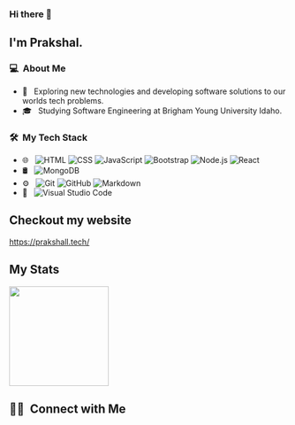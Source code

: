 ### Hi there 👋

## I'm Prakshal.

### 💻 &nbsp;About Me 

- 🤔 &nbsp; Exploring new technologies and developing software solutions to our worlds tech problems.
- 🎓 &nbsp; Studying Software Engineering at Brigham Young University Idaho.


### 🛠 &nbsp;My Tech Stack

- 🌐 &nbsp;
  ![HTML](https://img.shields.io/badge/-HTML-333333?style=flat&logo=HTML5)
  ![CSS](https://img.shields.io/badge/-CSS-333333?style=flat&logo=CSS3&logoColor=1572B6)
  ![JavaScript](https://img.shields.io/badge/-JavaScript-333333?style=flat&logo=javascript)
  ![Bootstrap](https://img.shields.io/badge/-Bootstrap-333333?style=flat&logo=bootstrap&logoColor=563D7C)
  ![Node.js](https://img.shields.io/badge/-Node.js-333333?style=flat&logo=node.js)
  ![React](https://img.shields.io/badge/-React-333333?style=flat&logo=php)
- 🛢 &nbsp;
  ![MongoDB](https://img.shields.io/badge/-MongoDB-333333?style=flat&logo=MySQL)
- ⚙️ &nbsp;
  ![Git](https://img.shields.io/badge/-Git-333333?style=flat&logo=git)
  ![GitHub](https://img.shields.io/badge/-GitHub-333333?style=flat&logo=github)
  ![Markdown](https://img.shields.io/badge/-Markdown-333333?style=flat&logo=laravel)
- 🔧 &nbsp;
  ![Visual Studio Code](https://img.shields.io/badge/-Visual%20Studio%20Code-333333?style=flat&logo=visual-studio-code&logoColor=007ACC)


## Checkout my website 
 https://prakshall.tech/


## My Stats
<p>
<a href="https://github.com/PrakshalJ">
  <img height="180em" src="https://github-readme-stats.vercel.app/api?username=PrakshalJ&show_icons=true&theme=radical" />
</a>
</p>


##  🤝🏻 &nbsp;Connect with Me



